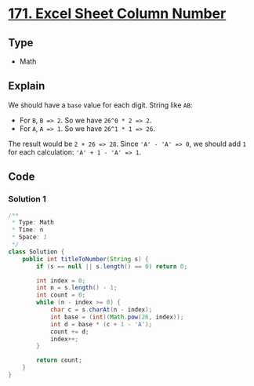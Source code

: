 # [171. Excel Sheet Column Number](https://leetcode.com/problems/excel-sheet-column-number/)

## Type

- Math

## Explain

We should have a `base` value for each digit. String like `AB`:

- For `B`, `B => 2`. So we have `26^0 * 2 => 2`.
- For `A`, `A => 1`. So we have `26^1 * 1 => 26`.

The result would be `2 + 26 => 28`. Since `'A' - 'A' => 0`, we should add `1` for each calculation: `'A' + 1 - 'A' => 1`.

## Code

### Solution 1

```java
/**
 * Type: Math
 * Time: n
 * Space: 1
 */
class Solution {
    public int titleToNumber(String s) {
        if (s == null || s.length() == 0) return 0;

        int index = 0;
        int n = s.length() - 1;
        int count = 0;
        while (n - index >= 0) {
            char c = s.charAt(n - index);
            int base = (int)(Math.pow(26, index));
            int d = base * (c + 1 - 'A');
            count += d;
            index++;
        }

        return count;
    }
}
```